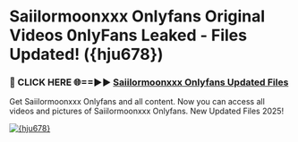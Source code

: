 # Saiilormoonxxx Onlyfans Original Videos 0nlyFans Leaked - Files Updated! ({hju678})

<h3>🔴 CLICK HERE 🌐==►► <a href="https://tinyurl.com/ms9xzufz" rel="nofollow">Saiilormoonxxx Onlyfans Updated Files</a></h3>

Get Saiilormoonxxx Onlyfans and all content. Now you can access all videos and pictures of Saiilormoonxxx Onlyfans. New Updated Files 2025!

[![{hju678}](https://i.imgur.com/PQ7UWWw.gif)](https://tinyurl.com/ms9xzufz)